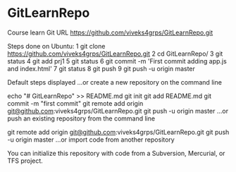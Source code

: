 # GitLearnRepo
Course learn
Git URL
https://github.com/viveks4grps/GitLearnRepo.git

Steps done on Ubuntu:
1 git clone https://github.com/viveks4grps/GitLearnRepo.git
2 cd GitLearnRepo/
3 git status
4 git add prj1
5 git status
6 git commit -m 'First commit adding app.js and index.html'
7 git status
8 git push
9 git push -u origin master


Default steps displayed
…or create a new repository on the command line


echo "# GitLearnRepo" >> README.md
git init
git add README.md
git commit -m "first commit"
git remote add origin git@github.com:viveks4grps/GitLearnRepo.git
git push -u origin master
…or push an existing repository from the command line


git remote add origin git@github.com:viveks4grps/GitLearnRepo.git
git push -u origin master
…or import code from another repository

You can initialize this repository with code from a Subversion, Mercurial, or TFS project.
